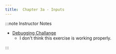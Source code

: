 ```yaml
---
title:  Chapter 3a - Inputs
---
```




:::note Instructor Notes
- [Debugging Challange](https://learn2codelive.com/courses/4/pages/lesson-3-debugging-challenge?module_item_id=695)
  - I don't think this exercise is working properly.



:::